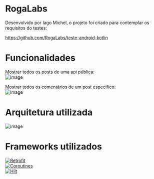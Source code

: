 # RogaLabs

Desenvolvido por Iago Michel, o projeto foi criado para contemplar os requisitos do testes: 

https://github.com/RogaLabs/teste-android-kotlin

# Funcionalidades
 Mostrar todos os posts de uma api pública:</br> 
![image](https://user-images.githubusercontent.com/50705624/171720392-5f5dea51-61fd-44c8-941b-a76e39047d2d.png)

 Mostrar todos os comentários de um post especifico:</br> 
![image](https://user-images.githubusercontent.com/50705624/171720435-6d4656f5-74d4-4bec-a67b-5ee775eb9c1c.png)

# Arquitetura utilizada
![image](https://user-images.githubusercontent.com/50705624/171720806-f67dad22-5199-4b32-85d6-c8ef3697385a.png)

# Frameworks utilizados
[![Retrofit](https://img.shields.io/static/v1.svg?label=retrofit&message=2.9&color=red)](https://square.github.io/retrofit/)
</br> 
[![Coroutines](https://img.shields.io/static/v1.svg?label=coroutines&message=1.3.9&color=red)](https://github.com/Kotlin/kotlinx.coroutines)
</br>
[![Hilt](https://img.shields.io/static/v1.svg?label=Hilt&message=2.42&color=red)](https://dagger.dev/hilt/)


